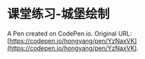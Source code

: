# 课堂练习-城堡绘制

A Pen created on CodePen.io. Original URL: [https://codepen.io/hongyang/pen/YzNaxVK](https://codepen.io/hongyang/pen/YzNaxVK).


